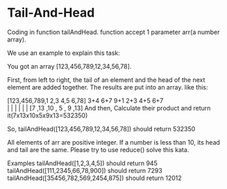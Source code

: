 # Tail-And-Head
Coding in function tailAndHead. function accept 1 parameter arr(a number array).

We use an example to explain this task:

You got an array [123,456,789,12,34,56,78].

First, from left to right, the tail of an element and the head of the next element are added together. The results are put into an array. like this:

[123,456,789,1 2,3 4,5 6,78]
   3+4 6+7 9+1 2+3 4+5 6+7  
    |   |   |   |   |   |
   [7 ,13 ,10 , 5 , 9 ,13]
And then, Calculate their product and return it(7x13x10x5x9x13=532350)

So, tailAndHead([123,456,789,12,34,56,78]) should return 532350 

All elements of arr are positive integer. If a number is less than 10, its head and tail are the same. Please try to use reduce() solve this kata.

Examples
tailAndHead([1,2,3,4,5]) should return 945
tailAndHead([111,2345,66,78,900]) should return 7293
tailAndHead([35456,782,569,2454,875]) should return 12012
